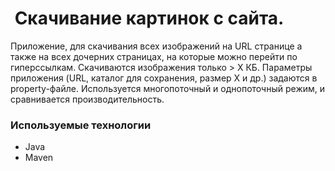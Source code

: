# <image> Скачивание картинок с сайта.

Приложение, для скачивания всех изображений на URL странице а также на всех дочерних страницах, на которые можно перейти по гиперссылкам.
Скачиваются изображения только > X КБ.
Параметры приложения (URL, каталог для сохранения, размер X и др.) задаются в property-файле.
Используется многопоточный и однопоточный режим, и сравнивается производительность.
  
### Используемые технологии
  
  - Java
  - Maven
